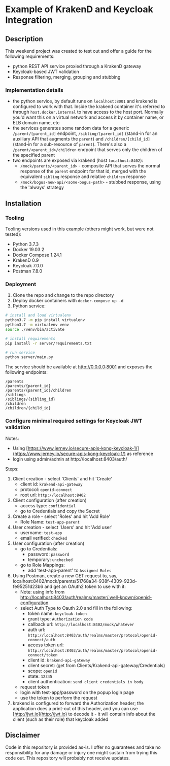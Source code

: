# Example of KrakenD and Keycloak Integration

## Description

This weekend project was created to test out and offer a guide for the following requirements:

- python REST API service proxied through a KrakenD gateway
- Keycloak-based JWT validation
- Response filtering, merging, grouping and stubbing

### Implementation details

- the python service, by default runs on `localhost:8001` and krakend is configured to work with that. Inside the krakend container it's referred to through `host.docker.internal` to have access to the host port. Normally you'd want this on a virtual network and access it by container name, or ELB domain name, etc
- the services generates some random data for a generic `/parent/[parent_id]` endpoint, `/sibling/[parent_id]` (stand-in for an auxiliary API that augments the `parent`) and `/children/[child_id]` (stand-in for a sub-resource of `parent`). There's also a `/parent/<parent_id>/children` endpoint that serves only the children of the specified parent
- two endpoints are exposed via krakend (host `localhost:8402`):
  - `/mock/parents/<parent_id>` - composite API that serves the normal response of the `parent` endpoint for that id, merged with the equivalent `sibling` response and relative `children` response
  - `/mock/bogus-new-api/<some-bogus-path>` - stubbed response, using the 'always' strategy

## Installation

### Tooling

Tooling versions used in this example (others might work, but were not tested):

- Python 3.7.3
- Docker 19.03.2
- Docker Compose 1.24.1
- KrakenD 0.9
- Keycloak 7.0.0
- Postman 7.8.0

### Deployment

1. Clone the repo and change to the repo directory
2. Deploy docker containers with `docker-compose up -d`
3. Python service:

```bash
# install and load virtualenv
python3.7 -m pip install virtualenv
python3.7 -m virtualenv venv
source ./venv/bin/activate

# install requirements
pip install -r server/requirements.txt

# run service
python server/main.py
```
The service should be available at http://0.0.0.0:8001 and exposes the following endpoints:
```
/parents
/parents/{parent_id}
/parents/{parent_id}/children
/siblings
/siblings/{sibling_id}
/children
/children/{child_id}
```

### Configure minimal required settings for Keycloak JWT validation

Notes:

- Using [https://www.jerney.io/secure-apis-kong-keycloak-1/](https://www.jerney.io/secure-apis-kong-keycloak-1/) as reference
- login using admin/admin at http://localhost:8403/auth/

Steps:

1. Client creation - select 'Clients' and hit 'Create'
    - client id: `krakend-api-gateway`
    - protocol: `openid-connect`
    - root url: `http://localhost:8402`
2. Client configuration (after creation)
    - access type: `confidential`
    - go to Credentials and copy the Secret
3. Create a role - select 'Roles' and hit 'Add Role'
    - Role Name: `test-app-parent`
4. User creation - select 'Users' and hit 'Add user'
    - username: `test-app`
    - email verified: `checked`
5. User configuration (after creation)
    - go to Credentials:
        - password: `password`
        - temporary: `unchecked`
    - go to Role Mappings:
        - add 'test-app-parent' to `Assigned Roles`
6. Using Postman, create a new GET request to, say, localhost:8402/mock/parents/51768a34-938f-4309-923d-fe95251d23b6 and get an OAuth2 token to use with it:
    - Note: using info from [http://localhost:8403/auth/realms/master/.well-known/openid-configuration](http://localhost:8403/auth/realms/master/.well-known/openid-configuration)
    - select Auth Type to Oauth 2.0 and fill in the following:
        - token name: `keycloak-token`
        - grant type: `Authorization code`
        - callback url: `http://localhost:8402/mock/whatever`
        - auth url: `http://localhost:8403/auth/realms/master/protocol/openid-connect/auth`
        - access token url: `http://localhost:8403/auth/realms/master/protocol/openid-connect/token`
        - client id: `krakend-api-gateway`
        - client secret: (get from Clients/Krakend-api-gateway/Credentials)
        - scope: `openid`
        - state: `12345`
        - client authentication: `send client credentials in body`
    - request token
    - login with test-app/password on the popup login page
    - use the token to perform the request
7. krakend is configured to forward the Authorization header; the application does a print-out of this header, and you can
use [http://jwt.io](http://jwt.io) to decode it - it will contain info about the client (such as their role) that keycloak added

## Disclaimer

Code in this repository is provided as-is. I offer no guarantees and take no responsibility for any damage or injury one might sustain from trying this code out. This repository will probably not receive updates.
